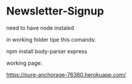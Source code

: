 # Newsletter-Signup

need to have node instaled

in working folder tipe this comands:

npm install body-parser express


working page:

https://pure-anchorage-76360.herokuapp.com/
